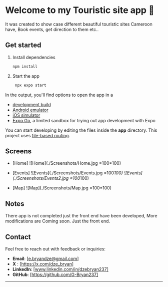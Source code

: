 # Welcome to my Touristic site app 👋
 
 It was created to show case different beautiful touristic sites Cameroon have, Book events, get direction to them etc..

## Get started

1. Install dependencies

   ```bash
   npm install
   ```

2. Start the app

   ```bash
    npx expo start
   ```

In the output, you'll find options to open the app in a

- [development build](https://docs.expo.dev/develop/development-builds/introduction/)
- [Android emulator](https://docs.expo.dev/workflow/android-studio-emulator/)
- [iOS simulator](https://docs.expo.dev/workflow/ios-simulator/)
- [Expo Go](https://expo.dev/go), a limited sandbox for trying out app development with Expo

You can start developing by editing the files inside the **app** directory. This project uses [file-based routing](https://docs.expo.dev/router/introduction).

## Screens
- [Home] 
   ![Home](./Screenshots/Home.jpg =100*100)

- [Events] 
   ![Events](./Screenshots/Events.jpg =100*100)
   ![Events](./Screenshots/Events2.jpg =100*100)

- [Map] 
   ![Map](./Screenshots/Map.jpg =100*100)

## Notes
   There app is not completed just the front end have been developed, More modifications are Coming soon.
   Just the front end.


## Contact

Feel free to reach out with feedback or inquiries:

- **Email**: [e.bryandze@gmail.com]
- **X** : [https://x.com/dze_bryan]
- **LinkedIn**: [www.linkedin.com/in/dzebryan237]
- **GitHub**: [https://github.com/G-Bryan237]

---
